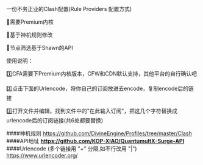 <p>一份不务正业的Clash配置(Rule Providers 配置方式)</p>
<p>🔘需要Premium内核</p>
<p>🔘基于神机规则修改</p>
<p>🔘节点筛选基于Shawn的API</p>
<p> 使用说明：</p>
<p>1️⃣CFA需要下Premium内核版本，CFW和CDN默认支持，其他平台的自行确认吧</p>
<p>2️⃣点击下面的Urlencode，将你自己的订阅放进去encode，复制encode后的链接</p>
<p>3️⃣打开文件并编辑，找到文件中的&quot;在此输入订阅&quot;，把这几个字符替换成urlencode后的订阅链接(共6处都要替换)</p>

####神机规则
https://github.com/DivineEngine/Profiles/tree/master/Clash
####API地址 
<b>https://github.com/KOP-XIAO/QuantumultX-Surge-API</b>
####Urlencode (多个链接用 "+" 分隔,如不行改用 "|") 
https://www.urlencoder.org/
